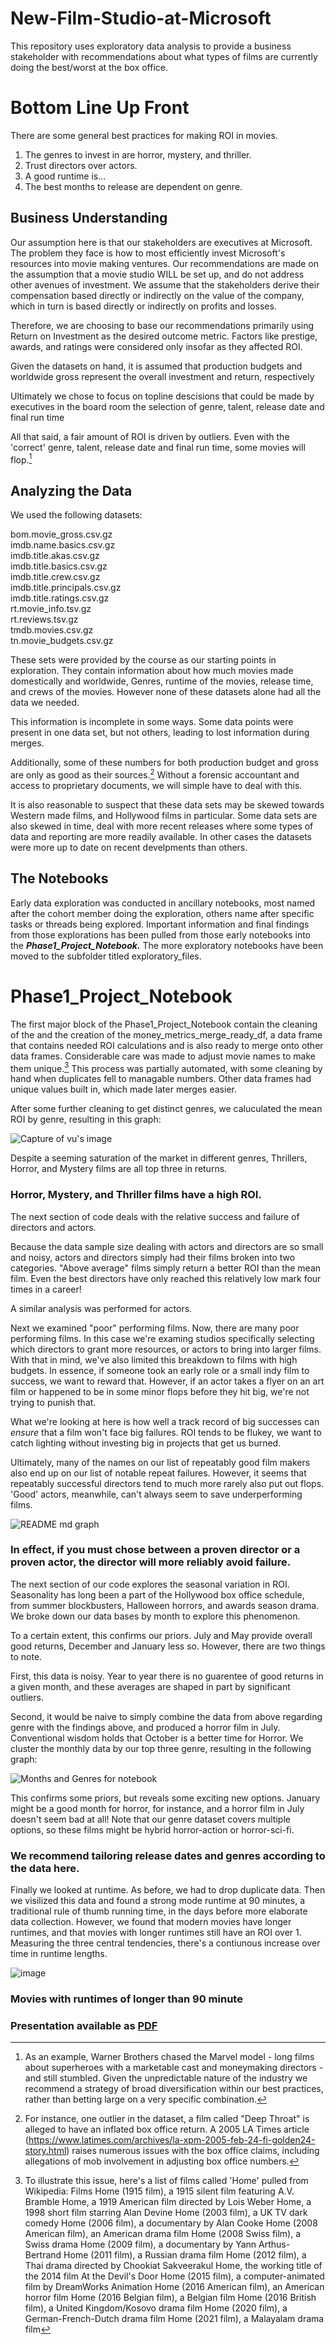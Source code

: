 # New-Film-Studio-at-Microsoft
This repository uses exploratory data analysis to provide a business stakeholder with recommendations about what types of films are currently doing the best/worst at the box office.
 
 
# Bottom Line Up Front
There are some general best practices for making ROI in movies.
1. The genres to invest in are horror, mystery, and thriller.
2. Trust directors over actors.
3. A good runtime is...
4. The best months to release are dependent on genre.
 
 
## Business Understanding
 
Our assumption here is that our stakeholders are executives at Microsoft. The problem they face is how to most efficiently invest Microsoft's resources into movie making ventures. Our recommendations are made on the assumption that a movie studio WILL be set up, and do not address other avenues of investment. We assume that the stakeholders derive their compensation based directly or indirectly on the value of the company, which in turn is based directly or indirectly on profits and losses.
 
Therefore, we are choosing to base our recommendations primarily using Return on Investment as the desired outcome metric. Factors like prestige, awards, and ratings were considered only insofar as they affected ROI.

Given the datasets on hand, it is assumed that production budgets and worldwide gross represent the overall investment and return, respectively

Ultimately we chose to focus on topline descisions that could be made by executives in the board room the selection of genre, talent, release date and final run time

All that said, a fair amount of ROI is driven by outliers. Even with the 'correct' genre, talent, release date and final run time, some movies will flop.[^1]
  

## Analyzing the Data
We used the following datasets:

bom.movie_gross.csv.gz \
imdb.name.basics.csv.gz \
imdb.title.akas.csv.gz \
imdb.title.basics.csv.gz  \
imdb.title.crew.csv.gz  \
imdb.title.principals.csv.gz  \
imdb.title.ratings.csv.gz  \
rt.movie_info.tsv.gz \
rt.reviews.tsv.gz  \
tmdb.movies.csv.gz  \
tn.movie_budgets.csv.gz 
 
These sets were provided by the course as our starting points in exploration.  They contain information about how much movies made domestically and worldwide, Genres, runtime of the movies, release time, and crews of the movies. However none of these datasets alone had all the data we needed.
 
This information is incomplete in some ways. Some data points were present in one data set, but not others, leading to lost information during merges.
 
Additionally, some of these numbers for both production budget and gross are only as good as their sources.[^2] Without a forensic accountant and access to proprietary documents, we will simple have to deal with this.
 
It is also reasonable to suspect that these data sets may be skewed towards Western made films, and Hollywood films in particular. Some data sets are also skewed in time, deal with more recent releases where some types of data and reporting are more readily available. In other cases the datasets were more up to date on recent develpments than others.

## The Notebooks 

Early data exploration was conducted in ancillary notebooks, most named after the cohort member doing the exploration, others name after specific tasks or threads being explored. Important information and final findings from those explorations has been pulled from those early notebooks into the __*Phase1_Project_Notebook.*__ The more exploratory notebooks have been moved to the subfolder titled exploratory_files.

# Phase1_Project_Notebook 

The first major block of the Phase1_Project_Notebook contain the cleaning of the and the creation of the money_metrics_merge_ready_df, a data frame that contains needed ROI calculations and is also ready to merge onto other data frames. Considerable care was made to adjust movie names to make them unique.[^bignote]  This process was partially automated, with some cleaning by hand when duplicates fell to managable numbers. Other data frames had unique values built in, which made later merges easier.


After some further cleaning to get distinct genres, we caluculated  the mean ROI by genre, resulting in this graph:

![Capture of vu's image](https://user-images.githubusercontent.com/85522002/139455988-a41bcadd-8213-4892-92d8-b34c5b661289.PNG)

Despite a seeming saturation of the market in different genres, Thrillers, Horror, and Mystery films are all top three in returns. 

### Horror, Mystery, and Thriller films have a high ROI.


The next section of code deals with the relative success and failure of directors and actors.

Because the data sample size dealing with actors and directors are so small and noisy, actors and directors simply had their films broken into two categories. "Above average" films simply return a better ROI than the mean film. Even the best directors have only reached this relatively low mark four times in a career!

A similar analysis was performed for actors.


Next we examined "poor" performing films. Now, there are many poor performing films. In this case we're examing studios specifically selecting which directors to grant more resources, or actors to bring into larger films. With that in mind, we've also limited this breakdown to films with high budgets. In essence, if someone took an early role or a small indy film to success, we want to reward that. However, if an actor takes a flyer on an art film or happened to be in some minor flops before they hit big, we're not trying to punish that.

What we're looking at here is how well a track record of big successes can *ensure* that a film won't face big failures. ROI tends to be flukey, we want to catch lighting without investing big in projects that get us burned.

Ultimately, many of the names on our list of repeatably good film makers also end up on our list of notable repeat failures. However, it seems that repeatably successful directors tend to much more rarely also put out flops. 'Good' actors, meanwhile, can't always seem to save underperforming films.

![README md graph](https://user-images.githubusercontent.com/81991136/139350135-0d5755b3-294f-48fd-bc84-cb51964ad818.png)

### In effect, if you must chose between a proven director or a proven actor, the director will more reliably avoid failure.

The next section of our code explores the seasonal variation in ROI. Seasonality has long been a part of the Hollywood box office schedule, from summer blockbusters, Halloween horrors, and awards season drama. We broke down our data bases by month to explore this phenomenon.

To a certain extent, this confirms our priors. July and May provide overall good returns, December and January less so.  However, there are two things to note. 

First, this data is noisy. Year to year there is no guarentee of good returns in a given month, and these averages are shaped in part by significant outliers.

Second, it would be naive to simply combine the data from above regarding genre with the findings above, and produced a horror film in July. Conventional wisdom holds that October is a better time for Horror. We cluster the monthly data by our top three genre, resulting in the following graph: 

![Months and Genres for notebook](https://github.com/avbrown/New-Film-Studio-at-Microsoft/issues/48#issue-1039743927)

This confirms some priors, but reveals some exciting new options. January might be a good month for horror, for instance, and a horror film in July doesn't seem bad at all! Note that our genre dataset covers multiple options, so these films might be hybrid horror-action or horror-sci-fi.

### We recommend tailoring release dates and genres according to the data here.

Finally we looked at runtime. As before, we had to drop duplicate data. Then we visilized this data and found a strong mode runtime at 90 minutes, a traditional rule of thumb running time, in the days before more elaborate data collection.  However, we found that modern movies have longer runtimes, and that movies with longer runtimes still have an ROI over 1.
Measuring the three central tendencies, there's a contiunous increase over time in runtime lengths. 


![image](https://user-images.githubusercontent.com/85522002/139456986-99b32a76-c5cf-4d7e-8c49-2f67a8771ec1.png)

### Movies with runtimes of longer than 90 minute









### Presentation available as [PDF](https://github.com/avbrown/New-Film-Studio-at-Microsoft/blob/main/presentation.pdf)





[^1]: As an example, Warner Brothers chased the Marvel model - long films about superheroes with a marketable cast and moneymaking directors -  and still stumbled. Given the unpredictable nature of the industry we recommend a strategy of broad diversification within our best practices, rather than betting large on a very specific combination.

[^2]: For instance, one outlier in the dataset, a film called "Deep Throat" is alleged to have an inflated box office return. A 2005 LA Times article (https://www.latimes.com/archives/la-xpm-2005-feb-24-fi-golden24-story.html) raises numerous issues with the box office claims, including allegations of mob involvement in adjusting box office numbers.


[^bignote]: To illustrate this issue, here's a list of films called 'Home' pulled from Wikipedia:
Films
    Home (1915 film), a 1915 silent film featuring A.V. Bramble
    Home, a 1919 American film directed by Lois Weber
    Home, a 1998 short film starring Alan Devine
    Home (2003 film), a UK TV dark comedy
    Home (2006 film), a documentary by Alan Cooke
    Home (2008 American film), an American drama film
    Home (2008 Swiss film), a Swiss drama
    Home (2009 film), a documentary by Yann Arthus-Bertrand
    Home (2011 film), a Russian drama film
    Home (2012 film), a Thai drama directed by Chookiat Sakveerakul
    Home, the working title of the 2014 film At the Devil's Door
    Home (2015 film), a computer-animated film by DreamWorks Animation
    Home (2016 American film), an American horror film
    Home (2016 Belgian film), a Belgian film
    Home (2016 British film), a United Kingdom/Kosovo drama film
    Home (2020 film), a German-French-Dutch drama film
    Home (2021 film), a Malayalam drama film
